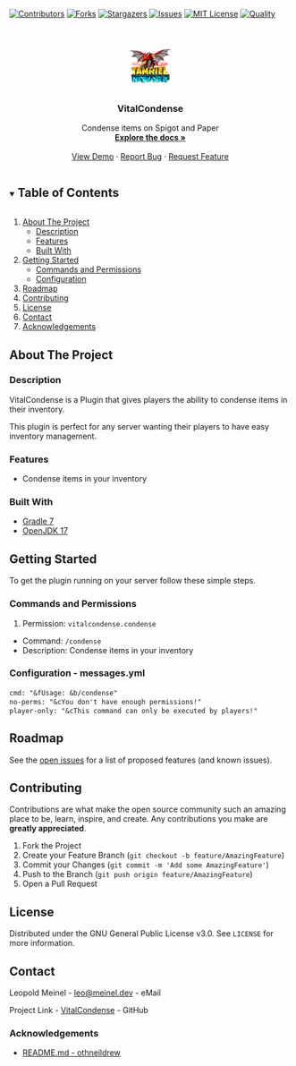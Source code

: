 <!-- PROJECT SHIELDS -->
[![Contributors][contributors-shield]][contributors-url]
[![Forks][forks-shield]][forks-url]
[![Stargazers][stars-shield]][stars-url]
[![Issues][issues-shield]][issues-url]
[![MIT License][license-shield]][license-url]
[![Quality][quality-shield]][quality-url]

<!-- PROJECT LOGO -->
<!--suppress ALL -->
<br />
<p align="center">
  <a href="https://github.com/LeoMeinel/VitalCondense">
    <img src="images/logo.png" alt="Logo" width="80" height="80">
  </a>

<h3 align="center">VitalCondense</h3>

  <p align="center">
    Condense items on Spigot and Paper
    <br />
    <a href="https://github.com/LeoMeinel/VitalCondense"><strong>Explore the docs »</strong></a>
    <br />
    <br />
    <a href="https://github.com/LeoMeinel/VitalCondense">View Demo</a>
    ·
    <a href="https://github.com/LeoMeinel/VitalCondense/issues">Report Bug</a>
    ·
    <a href="https://github.com/LeoMeinel/VitalCondense/issues">Request Feature</a>
  </p>

<!-- TABLE OF CONTENTS -->
<details open="open">
  <summary><h2 style="display: inline-block">Table of Contents</h2></summary>
  <ol>
    <li>
      <a href="#about-the-project">About The Project</a>
      <ul>
        <li><a href="#description">Description</a></li>
        <li><a href="#features">Features</a></li>
        <li><a href="#built-with">Built With</a></li>
      </ul>
    </li>
    <li>
      <a href="#getting-started">Getting Started</a>
      <ul>
        <li><a href="#commands-and-permissions">Commands and Permissions</a></li>
        <li><a href="#configuration - messages.yml">Configuration</a></li>
      </ul>
    </li>
    <li><a href="#roadmap">Roadmap</a></li>
    <li><a href="#contributing">Contributing</a></li>
    <li><a href="#license">License</a></li>
    <li><a href="#contact">Contact</a></li>
    <li><a href="#acknowledgements">Acknowledgements</a></li>
  </ol>
</details>

<!-- ABOUT THE PROJECT -->

## About The Project

### Description

VitalCondense is a Plugin that gives players the ability to condense items in their inventory.

This plugin is perfect for any server wanting their players to have easy inventory management.

### Features

* Condense items in your inventory

### Built With

* [Gradle 7](https://docs.gradle.org/7.4/release-notes.html)
* [OpenJDK 17](https://openjdk.java.net/projects/jdk/17/)

<!-- GETTING STARTED -->

## Getting Started

To get the plugin running on your server follow these simple steps.

### Commands and Permissions

1. Permission: `vitalcondense.condense`

* Command: `/condense`
* Description: Condense items in your inventory

### Configuration - messages.yml

```
cmd: "&fUsage: &b/condense"
no-perms: "&cYou don't have enough permissions!"
player-only: "&cThis command can only be executed by players!"
```

<!-- ROADMAP -->

## Roadmap

See the [open issues](https://github.com/LeoMeinel/VitalCondense/issues) for a list of proposed features (and known
issues).

<!-- CONTRIBUTING -->

## Contributing

Contributions are what make the open source community such an amazing place to be, learn, inspire, and create. Any
contributions you make are **greatly appreciated**.

1. Fork the Project
2. Create your Feature Branch (`git checkout -b feature/AmazingFeature`)
3. Commit your Changes (`git commit -m 'Add some AmazingFeature'`)
4. Push to the Branch (`git push origin feature/AmazingFeature`)
5. Open a Pull Request

<!-- LICENSE -->

## License

Distributed under the GNU General Public License v3.0. See `LICENSE` for more information.

<!-- CONTACT -->

## Contact



Leopold Meinel - [leo@meinel.dev](mailto:leo@meinel.dev) - eMail

Project Link - [VitalCondense](https://github.com/LeoMeinel/VitalCondense) - GitHub

<!-- ACKNOWLEDGEMENTS -->

### Acknowledgements

* [README.md - othneildrew](https://github.com/othneildrew/Best-README-Template)

<!-- MARKDOWN LINKS & IMAGES -->

[contributors-shield]: https://img.shields.io/github/contributors-anon/LeoMeinel/VitalCondense?style=for-the-badge

[contributors-url]: https://github.com/LeoMeinel/VitalCondense/graphs/contributors

[forks-shield]: https://img.shields.io/github/forks/LeoMeinel/VitalCondense?label=Forks&style=for-the-badge

[forks-url]: https://github.com/LeoMeinel/VitalCondense/network/members

[stars-shield]: https://img.shields.io/github/stars/LeoMeinel/VitalCondense?style=for-the-badge

[stars-url]: https://github.com/LeoMeinel/VitalCondense/stargazers

[issues-shield]: https://img.shields.io/github/issues/LeoMeinel/VitalCondense?style=for-the-badge

[issues-url]: https://github.com/LeoMeinel/VitalCondense/issues

[license-shield]: https://img.shields.io/github/license/LeoMeinel/VitalCondense?style=for-the-badge

[license-url]: https://github.com/LeoMeinel/VitalCondense/blob/main/LICENSE

[quality-shield]: https://img.shields.io/codefactor/grade/github/LeoMeinel/VitalCondense?style=for-the-badge

[quality-url]: https://www.codefactor.io/repository/github/LeoMeinel/VitalCondense
